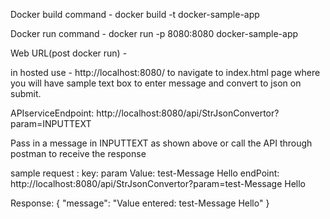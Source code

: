 Docker build command -
docker build -t docker-sample-app

Docker run command -
docker run -p 8080:8080 docker-sample-app


Web URL(post docker run) - 

in hosted use - http://localhost:8080/
to navigate to index.html page where you will have  sample text box to enter message and convert to json on submit.


APIserviceEndpoint:
http://localhost:8080/api/StrJsonConvertor?param=INPUTTEXT

Pass in a message in INPUTTEXT as shown above or call the API through postman to receive the response

sample request : key: param Value: test-Message Hello
endPoint: http://localhost:8080/api/StrJsonConvertor?param=test-Message Hello

Response: 
{
    "message": "Value entered: test-Message Hello"
}
